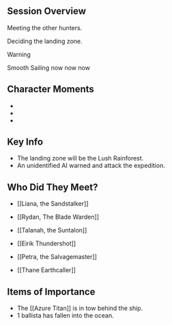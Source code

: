 
## Session Overview 
 
Meeting the other hunters.

Deciding the landing zone.

Warning

Smooth Sailing now now now
## Character Moments
- 
- 
- 
## Key Info

- The landing zone will be the Lush Rainforest.
- An unidentified AI warned and attack the expedition.
 
## Who Did They Meet?
- [[Liana, the Sandstalker]]
- [[Rydan, The Blade Warden]]
- [[Talanah, the Suntalon]]

- [[Eirik Thundershot]]
- [[Petra, the Salvagemaster]]
- [[Thane Earthcaller]]
## Items of Importance
 
- The [[Azure Titan]] is in tow behind the ship.
- 1 ballista has fallen into the ocean.